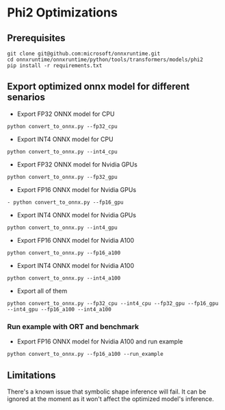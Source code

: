 # Phi2 Optimizations
## Prerequisites
```
git clone git@github.com:microsoft/onnxruntime.git
cd onnxruntime/onnxruntime/python/tools/transformers/models/phi2
pip install -r requirements.txt
```

## Export optimized onnx model for different senarios

- Export FP32 ONNX model for CPU 
```
python convert_to_onnx.py --fp32_cpu
```
- Export INT4 ONNX model for CPU 
```
python convert_to_onnx.py --int4_cpu
```
- Export FP32 ONNX model for Nvidia GPUs 
```
python convert_to_onnx.py --fp32_gpu
```
- Export FP16 ONNX model for Nvidia GPUs 
```
- python convert_to_onnx.py --fp16_gpu
```
- Export INT4 ONNX model for Nvidia GPUs 
```
python convert_to_onnx.py --int4_gpu
```
- Export FP16 ONNX model for Nvidia A100 
```
python convert_to_onnx.py --fp16_a100
```
- Export INT4 ONNX model for Nvidia A100 
```
python convert_to_onnx.py --int4_a100
```
- Export all of them 
```
python convert_to_onnx.py --fp32_cpu --int4_cpu --fp32_gpu --fp16_gpu --int4_gpu --fp16_a100 --int4_a100
```
### Run example with ORT and benchmark
- Export FP16 ONNX model for Nvidia A100 and run example
```
python convert_to_onnx.py --fp16_a100 --run_example
```

## Limitations
There's a known issue that symbolic shape inference will fail. It can be ignored at the moment as it won't affect the optimized model's inference.



